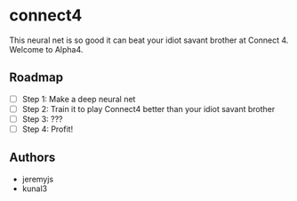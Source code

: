 # connect4

This neural net is so good it can beat your idiot savant brother at Connect 4. Welcome to Alpha4.

## Roadmap

- [ ] Step 1: Make a deep neural net
- [ ] Step 2: Train it to play Connect4 better than your idiot savant brother
- [ ] Step 3: ???
- [ ] Step 4: Profit!

## Authors

- jeremyjs
- kunal3
